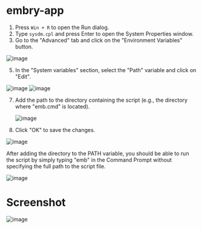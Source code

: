 # embry-app

1. Press `Win + R` to open the Run dialog.
2. Type `sysdm.cpl` and press Enter to open the System Properties window.
3. Go to the "Advanced" tab and click on the "Environment Variables" button.

![image](https://github.com/enoobis-org/embry-app/assets/62465404/de7a466b-18bd-4c39-9ea1-c34dbe201418)

5. In the "System variables" section, select the "Path" variable and click on "Edit".

![image](https://github.com/enoobis-org/embry-app/assets/62465404/2e2a9cc5-2c81-4469-819d-3868efb7d783)
![image](https://github.com/enoobis-org/embry-app/assets/62465404/c5d7e92b-1d4d-40db-bcff-73c2e648a572)


7. Add the path to the directory containing the script (e.g., the directory where "emb.cmd" is located).

   ![image](https://github.com/enoobis-org/embry-app/assets/62465404/e631b465-fc07-4edf-a6b4-5a3855901ffd)

8. Click "OK" to save the changes.

![image](https://github.com/enoobis-org/embry-app/assets/62465404/78c9142b-06ae-4ba4-807c-eb0a782c953d)

After adding the directory to the PATH variable, you should be able to run the script by simply typing "emb" in the Command Prompt without specifying the full path to the script file.

![image](https://github.com/enoobis-org/embry-app/assets/62465404/547738ac-c9b7-4d04-aa4b-2e120a4d6d02)


# Screenshot 

![image](https://github.com/enoobis-org/embry-app/assets/62465404/347c612f-e08f-4372-92c4-c5047ca092b4)
